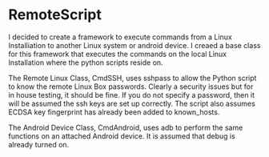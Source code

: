 RemoteScript
====


I decided to create a framework to execute commands from a Linux Installiation
to another Linux system or android device.  I creaed a base class for this 
framework that executes the commands on the local Linux Installation where the
python scripts reside on.

The Remote Linux Class, CmdSSH, uses sshpass to allow the Python script to
know the remote Linux Box passwords. Clearly a security issues but for in house
testing, it should be fine.   If you do not specify a password, then it will
be assumed the ssh keys are set up correctly.  The script also assumes ECDSA key
fingerprint has already been added to known_hosts.

The Android Device Class, CmdAndroid, uses adb to perform the same functions
on an attached Android device.  It is assumed that debug is already turned on.



